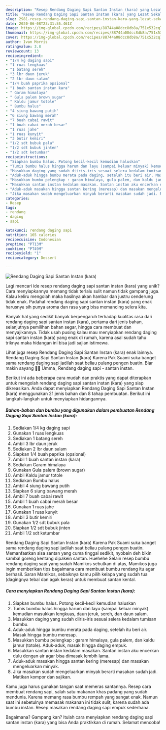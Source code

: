 ```yaml
---
description: "Resep Rendang Daging Sapi Santan Instan (kara) yang Lezat Sekali"
title: "Resep Rendang Daging Sapi Santan Instan (kara) yang Lezat Sekali"
slug: 2981-resep-rendang-daging-sapi-santan-instan-kara-yang-lezat-sekali
date: 2020-06-08T23:31:55.461Z
image: https://img-global.cpcdn.com/recipes/88744a08dcc8db8a/751x532cq70/rendang-daging-sapi-santan-instan-kara-foto-resep-utama.jpg
thumbnail: https://img-global.cpcdn.com/recipes/88744a08dcc8db8a/751x532cq70/rendang-daging-sapi-santan-instan-kara-foto-resep-utama.jpg
cover: https://img-global.cpcdn.com/recipes/88744a08dcc8db8a/751x532cq70/rendang-daging-sapi-santan-instan-kara-foto-resep-utama.jpg
author: Ivan Morris
ratingvalue: 3.8
reviewcount: 13
recipeingredient:
- "1/4 kg daging sapi"
- "1 ruas lengkuas"
- "1 batang sereh"
- "3 lbr daun jeruk"
- "2 lbr daun salam"
- "1/4 buah paprika opsional"
- "1 buah santan instan kara"
- " Garam himalaya"
- " Gula palem brown sugar"
- " Kaldu jamur totole"
- " Bumbu halus"
- "4 siung bawang putih"
- "6 siung bawang merah"
- "7 buah cabai rawit"
- "1 buah cabai merah besar"
- "1 ruas jahe"
- "1 ruas kunyit"
- "3 butir kemiri"
- "1/2 sdt bubuk pala"
- "1/2 sdt bubuk jinten"
- "1/2 sdt ketumbar"
recipeinstructions:
- "Siapkan bumbu halus. Potong kecil-kecil kemudian haluskan"
- "Tumis bumbu halus hingga harum dan layu (sampai keluar minyak) kemudian masukkan lengkuas, daun jeruk, sereh, dan daun salam."
- "Masukkan daging yang sudah diiris-iris sesuai selera kedalam tumisan bumbu."
- "Aduk-aduk hingga bumbu merata pada daging, setelah itu beri air. Masak hingga bumbu meresap."
- "Masukkan bumbu pelengkap : garam himalaya, gula palem, dan kaldu jamur (totole). Aduk-aduk, masak hingga daging empuk."
- "Masukkan santan instan kedalam masakan. Santan instan aku encerkan dulu dengan air agar bisa dimasak lembih lama."
- "Aduk-aduk masakan hingga santan kering (meresap) dan masakan mengeluarkan minyak."
- "Jika masakan sudah mengeluarkan minyak berarti masakan sudah jadi. Matikan kompor dan sajikan."
categories:
- Resep
tags:
- rendang
- daging
- sapi

katakunci: rendang daging sapi 
nutrition: 165 calories
recipecuisine: Indonesian
preptime: "PT13M"
cooktime: "PT49M"
recipeyield: "1"
recipecategory: Dessert

---
```



![Rendang Daging Sapi Santan Instan (kara)](https://img-global.cpcdn.com/recipes/88744a08dcc8db8a/751x532cq70/rendang-daging-sapi-santan-instan-kara-foto-resep-utama.jpg)

Lagi mencari ide resep rendang daging sapi santan instan (kara) yang unik? Cara menyiapkannya memang tidak terlalu sulit namun tidak gampang juga. Kalau keliru mengolah maka hasilnya akan hambar dan justru cenderung tidak enak. Padahal rendang daging sapi santan instan (kara) yang enak harusnya sih punya aroma dan rasa yang bisa memancing selera kita.

Banyak hal yang sedikit banyak berpengaruh terhadap kualitas rasa dari rendang daging sapi santan instan (kara), pertama dari jenis bahan, selanjutnya pemilihan bahan segar, hingga cara membuat dan menyajikannya. Tidak usah pusing kalau mau menyiapkan rendang daging sapi santan instan (kara) yang enak di rumah, karena asal sudah tahu triknya maka hidangan ini bisa jadi sajian istimewa.

Lihat juga resep Rendang Daging Sapi Santan Instan (kara) enak lainnya. Rendang Daging Sapi Santan Instan (kara) Karena Pak Suami suka banget sama rendang daging sapi jadilah saat beliau pulang pengen buatin. Biar makin sayang 🥰😆 Umma_ Rendang daging sapi - santan instan.


Berikut ini ada beberapa cara mudah dan praktis yang dapat diterapkan untuk mengolah rendang daging sapi santan instan (kara) yang siap dikreasikan. Anda dapat menyiapkan Rendang Daging Sapi Santan Instan (kara) menggunakan 21 jenis bahan dan 8 tahap pembuatan. Berikut ini langkah-langkah untuk menyiapkan hidangannya.

<!--inarticleads1-->

##### Bahan-bahan dan bumbu yang digunakan dalam pembuatan Rendang Daging Sapi Santan Instan (kara):

1. Sediakan 1/4 kg daging sapi
1. Gunakan 1 ruas lengkuas
1. Sediakan 1 batang sereh
1. Ambil 3 lbr daun jeruk
1. Sediakan 2 lbr daun salam
1. Siapkan 1/4 buah paprika (opsional)
1. Ambil 1 buah santan instan (kara)
1. Sediakan  Garam himalaya
1. Gunakan  Gula palem (brown sugar)
1. Ambil  Kaldu jamur totole
1. Sediakan  Bumbu halus
1. Ambil 4 siung bawang putih
1. Siapkan 6 siung bawang merah
1. Ambil 7 buah cabai rawit
1. Ambil 1 buah cabai merah besar
1. Gunakan 1 ruas jahe
1. Gunakan 1 ruas kunyit
1. Ambil 3 butir kemiri
1. Gunakan 1/2 sdt bubuk pala
1. Siapkan 1/2 sdt bubuk jinten
1. Ambil 1/2 sdt ketumbar


Rendang Daging Sapi Santan Instan (kara) Karena Pak Suami suka banget sama rendang daging sapi jadilah saat beliau pulang pengen buatin. Memanfaatkan sisa santan yang cuma tinggal sedikit, nyobain deh bikin sambal goreng kentang dipakein santan. Huehehe Selain resep bumbu rendang daging sapi yang sudah Mamikos sebutkan di atas, Mamikos juga ingin memberikan tips bagaimana cara membuat bumbu rendang itu agar berhasil. Saran Mamikos, sebaiknya kamu pilih kelapa yang sudah tua (dagingnya tebal dan agak keras) untuk membuat santan kental. 

<!--inarticleads2-->

##### Cara menyiapkan Rendang Daging Sapi Santan Instan (kara):

1. Siapkan bumbu halus. Potong kecil-kecil kemudian haluskan
1. Tumis bumbu halus hingga harum dan layu (sampai keluar minyak) kemudian masukkan lengkuas, daun jeruk, sereh, dan daun salam.
1. Masukkan daging yang sudah diiris-iris sesuai selera kedalam tumisan bumbu.
1. Aduk-aduk hingga bumbu merata pada daging, setelah itu beri air. Masak hingga bumbu meresap.
1. Masukkan bumbu pelengkap : garam himalaya, gula palem, dan kaldu jamur (totole). Aduk-aduk, masak hingga daging empuk.
1. Masukkan santan instan kedalam masakan. Santan instan aku encerkan dulu dengan air agar bisa dimasak lembih lama.
1. Aduk-aduk masakan hingga santan kering (meresap) dan masakan mengeluarkan minyak.
1. Jika masakan sudah mengeluarkan minyak berarti masakan sudah jadi. Matikan kompor dan sajikan.


Kamu juga harus gunakan tangan saat memeras santannya. Resep cara membuat rendang sapi, salah satu makanan khas padang yang sudah mendunia. Karena memang rasa bumbu rempah yang sangat enak. Namun saat ini sebetulnya memasak makanan ini tidak sulit, karena sudah ada bumbu instan. Resep masakan rendang daging sapi empuk sederhana. 

Bagaimana? Gampang kan? Itulah cara menyiapkan rendang daging sapi santan instan (kara) yang bisa Anda praktikkan di rumah. Selamat mencoba!
